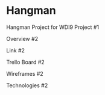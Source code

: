 # Hangman
Hangman Project for WDI9 Project #1

Overview #2

Link #2

Trello Board #2

Wireframes #2

Technologies #2



